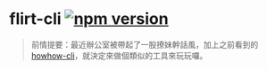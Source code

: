 # flirt-cli [![npm version](https://badge.fury.io/js/flirt.svg)](https://badge.fury.io/js/flirt)

> 前情提要：最近辦公室被帶起了一股撩妹幹話風，加上之前看到的 [howhow-cli](https://github.com/WeiChiaChang/howhow-cli)，就決定來做個類似的工具來玩玩囉。
